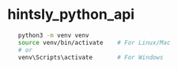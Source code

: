 # hintsly_python_api

```bash
   python3 -m venv venv
   source venv/bin/activate    # For Linux/Mac
   # or
   venv\Scripts\activate       # For Windows
```